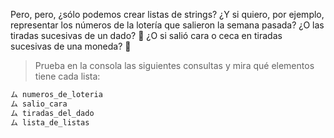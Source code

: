 Pero, pero, ¿sólo podemos crear listas de strings? ¿Y si quiero, por ejemplo, representar los números de la lotería que salieron la semana pasada? ¿O las tiradas sucesivas de un dado? :game_die:  ¿O si salió cara o ceca en tiradas sucesivas de una moneda? :thinking:

> Prueba en la consola las siguientes consultas y mira qué elementos tiene cada lista:
>
``` python
ム numeros_de_loteria
ム salio_cara
ム tiradas_del_dado
ム lista_de_listas
```